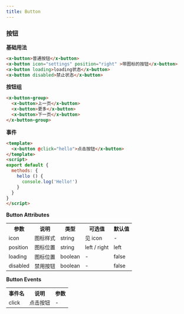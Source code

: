 ```yaml
---
title: Button
---
```

### 按钮
**基础用法**


<ClientOnly>
  <button-demo-1></button-demo-1>
</ClientOnly>

``` html
<x-button>普通按钮</x-button>
<x-button icon="settings" position="right" >带图标的按钮</x-button>
<x-button loading>loading状态</x-button>
<x-button disabled>禁止状态</x-button>
```

**按钮组**


<ClientOnly>
  <button-demo-2></button-demo-2>
</ClientOnly>

``` html
<x-button-group>
  <x-button>上一页</x-button>
  <x-button>更多</x-button>
  <x-button>下一页</x-button>
</x-button-group>
```

**事件**


<ClientOnly>
  <button-demo-3></button-demo-3>
</ClientOnly>

``` html js
<template>
  <x-button @click="hello">点击按钮</x-button>
</template>
<script>
export default {
  methods: {
    hello () {
      console.log('Hello!')
    }
  }
}
</script>
```
**Button Attributes**
<table style="font-size:14px">
  <tr> <th>参数</th> <th>说明</th> <th>类型</th> <th>可选值</th> <th>默认值</th> </tr>
  <tr> <td>icon</td> <td>图标样式</td> <td>string</td> <td>见 icon</td> <td>-</td> </tr>
  <tr> <td>position</td> <td>图标位置</td> <td>string</td> <td>left / right</td> <td>left</td> </tr>
  <tr> <td>loading</td> <td>图标位置</td> <td>boolean</td> <td>-</td> <td>false</td> </tr>
  <tr> <td>disabled</td> <td>禁用按钮</td> <td>boolean</td> <td>-</td> <td>false</td> </tr>
</table>

**Button Events**
<table style="font-size:14px">
  <tr> <th>事件名</th> <th>说明</th> <th>参数</th> </tr>
  <tr> <td>click</td> <td>点击按钮</td> <td>-</td> </tr>
</table>